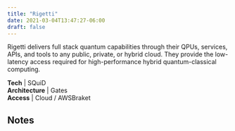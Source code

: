 ```yaml
---
title: "Rigetti"
date: 2021-03-04T13:47:27-06:00
draft: false
---
```


Rigetti delivers full stack quantum capabilities through their QPUs, services, APIs, and tools to any public, private, or hybrid cloud. They provide the low-latency access required for high-performance hybrid quantum-classical computing.

**Tech** | SQuiD   
**Architecture** | Gates   
**Access** | Cloud / AWSBraket 

<!--more-->
## Notes